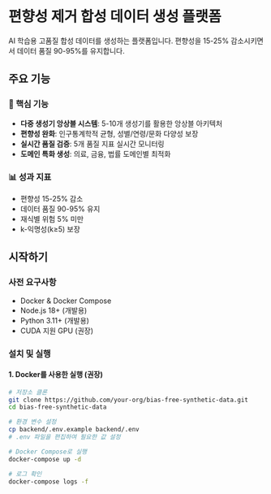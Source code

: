 # 편향성 제거 합성 데이터 생성 플랫폼

AI 학습용 고품질 합성 데이터를 생성하는 플랫폼입니다. 편향성을 15-25% 감소시키면서 데이터 품질 90-95%를 유지합니다.

## 주요 기능

### 🚀 핵심 기능
- **다중 생성기 앙상블 시스템**: 5-10개 생성기를 활용한 앙상블 아키텍처
- **편향성 완화**: 인구통계학적 균형, 성별/연령/문화 다양성 보장
- **실시간 품질 검증**: 5개 품질 지표 실시간 모니터링
- **도메인 특화 생성**: 의료, 금융, 법률 도메인별 최적화

### 📊 성과 지표
- 편향성 15-25% 감소
- 데이터 품질 90-95% 유지
- 재식별 위험 5% 미만
- k-익명성(k≥5) 보장

## 시작하기

### 사전 요구사항
- Docker & Docker Compose
- Node.js 18+ (개발용)
- Python 3.11+ (개발용)
- CUDA 지원 GPU (권장)

### 설치 및 실행

#### 1. Docker를 사용한 실행 (권장)

```bash
# 저장소 클론
git clone https://github.com/your-org/bias-free-synthetic-data.git
cd bias-free-synthetic-data

# 환경 변수 설정
cp backend/.env.example backend/.env
# .env 파일을 편집하여 필요한 값 설정

# Docker Compose로 실행
docker-compose up -d

# 로그 확인
docker-compose logs -f